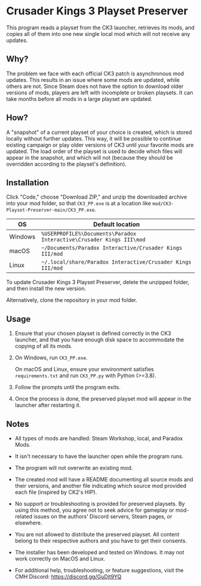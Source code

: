 # Crusader Kings 3 Playset Preserver

This program reads a playset from the CK3 launcher, retrieves its mods, and copies all of them into one new single local mod which will not receive any updates.

## Why?

The problem we face with each official CK3 patch is asynchronous mod updates. This results in an issue where some mods are updated, while others are not. Since Steam does not have the option to download older versions of mods, players are left with incomplete or broken playsets. It can take months before all mods in a large playset are updated.

## How?

A "snapshot" of a current playset of your choice is created, which is stored locally without further updates. This way, it will be possible to continue existing campaign or play older versions of CK3 until your favorite mods are updated. The load order of the playset is used to decide which files will appear in the snapshot, and which will not (because they should be overridden according to the playset's definition).

## Installation

Click "Code," choose "Download ZIP," and unzip the downloaded archive into your mod folder, so that `CK3_PP.exe` is at a location like `mod/CK3-Playset-Preserver-main/CK3_PP.exe`.

| OS       | Default location                                                     |
| -------- | -------------------------------------------------------------------- |
| Windows  | `%USERPROFILE%\Documents\Paradox Interactive\Crusader Kings III\mod` |
| macOS    | `~/Documents/Paradox Interactive/Crusader Kings III/mod`             |
| Linux    | `~/.local/share/Paradox Interactive/Crusader Kings III/mod`          |

To update Crusader Kings 3 Playset Preserver, delete the unzipped folder, and then install the new version.

Alternatively, clone the repository in your mod folder.

## Usage

1. Ensure that your chosen playset is defined correctly in the CK3 launcher, and that you have enough disk space to accommodate the copying of all its mods.

2. On Windows, run `CK3_PP.exe`.

    On macOS and Linux, ensure your environment satisfies `requirements.txt` and run `CK3_PP.py` with Python (>=3.8).

3. Follow the prompts until the program exits.

4. Once the process is done, the preserved playset mod will appear in the launcher after restarting it.

## Notes

- All types of mods are handled: Steam Workshop, local, and Paradox Mods.

- It isn't necessary to have the launcher open while the program runs.

- The program will not overwrite an existing mod.

- The created mod will have a README documenting all source mods and their versions, and another file indicating which source mod provided each file (inspired by CK2's HIP).

- No support or troubleshooting is provided for preserved playsets. By using this method, you agree not to seek advice for gameplay or mod-related issues on the authors' Discord servers, Steam pages, or elsewhere.

- You are not allowed to distribute the preserved playset. All content belong to their respective authors and you have to get their consents.

- The installer has been developed and tested on Windows. It may not work correctly on MacOS and Linux.

- For additional help, troubleshooting, or feature suggestions, visit the CMH Discord: https://discord.gg/GuDjt9YQ
